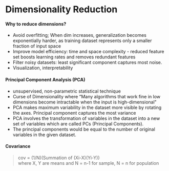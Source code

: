 # Dimensionality Reduction

#### Why to reduce dimensions? 
 * Avoid overfitting; When dim increases, generalization becomes exponentially harder, as training dataset represents only a smaller fraction of input space
 * Improve model efficiency: time and space complexity - reduced feature set boosts learning rates and removes redundant features
 * Filter noisy datasets: least significant component captures most noise.
 * Visualization, interpretability 

#### Principal Component Analysis (PCA)
* unsupervised, non-parametric statistical technique
* Curse of Dimensionality where “Many algorithms that work fine in low dimensions become intractable when the input is high-dimensional"
* PCA makes maximum variability in the dataset more visible by rotating the axes. Principal component captures the most variance
* PCA involves the transformation of variables in the dataset into a new set of variables which are called PCs (Principal Components). 
* The principal components would be equal to the number of original variables in the given dataset.

#### Covariance
> cov = (1/N)(Summation of (Xi-X)(Yi-Y))  
> where X, Y are means and N = n-1 for sample, N = n for population
